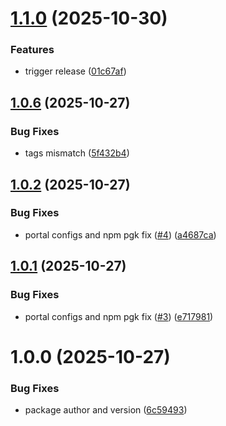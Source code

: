 # [1.1.0](https://github.com/advcomm/tenant_replication_postgres/compare/v1.0.6...v1.1.0) (2025-10-30)


### Features

* trigger release ([01c67af](https://github.com/advcomm/tenant_replication_postgres/commit/01c67afd80d9c3fe1ef88dfdfc8beb3b8b8afd4e))

## [1.0.6](https://github.com/advcomm/tenant_replication_postgres/compare/v1.0.5...v1.0.6) (2025-10-27)


### Bug Fixes

* tags mismatch ([5f432b4](https://github.com/advcomm/tenant_replication_postgres/commit/5f432b422bfe78d3c4deccb8ff52341dc1864cc9))

## [1.0.2](https://github.com/advcomm/tenant_replication_postgres/compare/v1.0.1...v1.0.2) (2025-10-27)


### Bug Fixes

* portal configs and npm pgk fix ([#4](https://github.com/advcomm/tenant_replication_postgres/issues/4)) ([a4687ca](https://github.com/advcomm/tenant_replication_postgres/commit/a4687cacedf9be05aad59dcfd1a42cf8484924ea))

## [1.0.1](https://github.com/advcomm/tenant_replication_postgres/compare/v1.0.0...v1.0.1) (2025-10-27)


### Bug Fixes

* portal configs and npm pgk fix ([#3](https://github.com/advcomm/tenant_replication_postgres/issues/3)) ([e717981](https://github.com/advcomm/tenant_replication_postgres/commit/e7179811ae52d1f36b622fc4a0894c4572df480f))

# 1.0.0 (2025-10-27)


### Bug Fixes

* package author and version ([6c59493](https://github.com/advcomm/tenant_replication_postgres/commit/6c59493cb87127db3653189951cc11cb8f137bf6))
